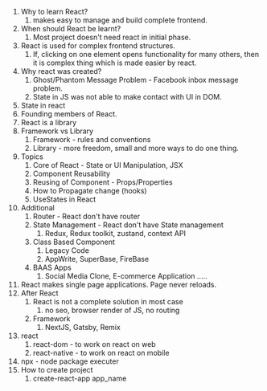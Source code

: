 1. Why to learn React? 
   1. makes easy to manage and build complete frontend. 
2. When should React be learnt? 
   1. Most project doesn't need react in initial phase. 
3. React is used for complex frontend structures. 
   1. If, clicking on one element opens functionality for many others, then it is complex thing which is made easier by react. 
4. Why react was created? 
   1. Ghost/Phantom Message Problem - Facebook inbox message problem. 
   2. State in JS was not able to make contact with UI in DOM. 
5. State in react 
6. Founding members of React. 
7. React is a library
8. Framework vs Library
   1. Framework - rules and conventions
   2. Library - more freedom, small and more ways to do one thing. 
9. Topics
   1.  Core of React - State or UI Manipulation, JSX
   2.  Component Reusability
   3.  Reusing of Component - Props/Properties
   4.  How to Propagate change (hooks)
   5.  UseStates in React
10. Additional
    1.  Router - React don't have router
    2.  State Management - React don't have State management
        1.  Redux, Redux toolkit, zustand, context API
    3. Class Based Component
        1. Legacy Code
        2. AppWrite, SuperBase, FireBase
    4. BAAS Apps
       1. Social Media Clone, E-commerce Application .....
11. React makes single page applications. Page never reloads. 
12. After React
    1.  React is not a complete solution in most case
        1.  no seo, browser render of JS, no routing
    2.  Framework
        1.  NextJS, Gatsby, Remix
13. react 
    1.  react-dom - to work on react on web 
    2.  react-native - to work on react on mobile
14. npx - node package executer
15. How to create project
    1.  create-react-app app_name